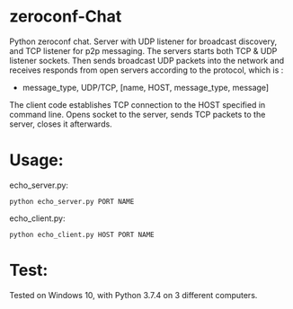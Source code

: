 # zeroconf-Chat

Python zeroconf chat. Server with UDP listener for broadcast discovery, and TCP listener for p2p messaging. The servers starts both TCP & UDP listener sockets. Then sends broadcast UDP packets into the network and receives responds from open servers according to the protocol, which is :  
* message_type, UDP/TCP, [name, HOST, message_type, message] 

The client code establishes TCP connection to the HOST specified in command line. Opens socket to the server, sends TCP packets to the server, closes it afterwards.


# Usage:

echo_server.py:

    python echo_server.py PORT NAME
  
  
echo_client.py:

    python echo_client.py HOST PORT NAME
  
  
# Test:
Tested on Windows 10, with Python 3.7.4 on 3 different computers.
